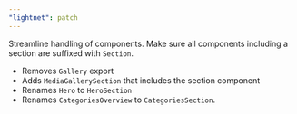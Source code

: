 ```yaml
---
"lightnet": patch
---
```


Streamline handling of components. Make sure all components including a section are suffixed with `Section`.

- Removes `Gallery` export
- Adds `MediaGallerySection` that includes the section component
- Renames `Hero` to `HeroSection`
- Renames `CategoriesOverview` to `CategoriesSection`.
